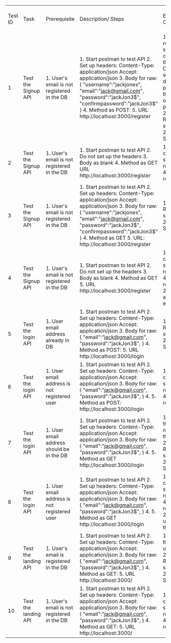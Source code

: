 | | | | | | |
|-|-|-|-|-|-|
|Test ID|Task|Prerequisite|Description/ Steps|Expected Output|Result - Pass/ Fail|
|1|Test the Signup API|1. User's email is not registered in the DB|1. Start postman to test API 2. Set up headers: Content-Type: application/json Accept: application/json 3. Body for raw: {     "username":"jackjones",     "email":"jack@gmail.com",     "password":"jackJon3$",     "confirmpassword":"jackJon3$" } 4. Method as POST: 5. URL http://localhost:3000/register|1. A new record should be created in the Database with the details passed in the body of postman 2. Response status: 200 Success|Pass|
|2|Test the Signup API|1. User's email is not registered in the DB|1. Start postman to test API 2. Do not set up the headers 3. Body as blank 4. Method as GET URL http://localhost:3000/register|1. This call should result in 400 Bad request|Pass |
|3|Test the Signup API|1. User's email is not registered in the DB|1. Start postman to test API 2. Set up headers: Content-Type: application/json Accept: application/json 3. Body for raw: {     "username":"jackjones",     "email":"jack@gmail.com",     "password":"jackJon3$",     "confirmpassword":"jackJon3$" } 4. Method as GET 5. URL: http://localhost:3000/register|1. Response status: 200 Success|Pass |
|4|Test the Signup API|1. User's email is not registered in the DB|1. Start postman to test API 2. Do not set up the headers 3. Body as blank 4. Method as GET 5. URL http://localhost:3000/register|1. This call should result in 400 Bad request 2. User already exists|Pass |
|5|Test the login API|1. User email address already in DB|1. Start postman to test API 2. Set up headers: Content-Type: application/json Accept: application/json 3. Body for raw: {     "email":"jack@gmail.com",     "password":"jackJon3$", } 4. Method as POST: 5. URL http://localhost:3000/login|1.  Response status: 200 Success|Pass |
|6|Test the login API|1. User email address is not registered user|1. Start postman to test API 2. Set up headers: Content-Type: application/json Accept: application/json 3. Body for raw: {     "email":"jack@gmail.com",     "password":"jackJon3$", } 4.  5. Method as POST: http://localhost:3000/login|1. This call should result in 400 Bad request|Pass |
|7|Test the login API|1. User email address should be in the DB |1. Start postman to test API 2. Set up headers: Content-Type: application/json Accept: application/json 3. Body for raw: {     "email":"jack@gmail.com",     "password":"jackJon3$", } 4.  5. Method as GET http://localhost:3000/login|1. Return the user name of the user 2. Response status: 200 Success|Pass |
|8|Test the login API|1. User email address is not registered user|1. Start postman to test API 2. Set up headers: Content-Type: application/json Accept: application/json 3. Body for raw: {     "email":"jack@gmail.com",     "password":"jackJon3$", } 4.  5. Method as GET http://localhost:3000/login|1. This call should result in 400 Bad request 2. No user with that email|Pass |
|9|Test the landing API|1. User's email is registered in the DB|1. Start postman to test API 2. Set up headers: Content-Type: application/json Accept: application/json 3. Body for raw: {     "email":"jack@gmail.com",     "password":"jackJon3$", } 4. Method as GET: 5. URL http://localhost:3000/|1. Return the username 2. Response status: 200 Success|Pass |
|10|Test the landing API|1. User's email is not registered in the DB|1. Start postman to test API 2. Set up headers: Content-Type: application/json Accept: application/json 3. Body for raw: {     "email":"jack@gmail.com",     "password":"jackJon3$", } 4. Method as GET: 5. URL http://localhost:3000/|1. This call should result in 400 Bad request|Pass |
